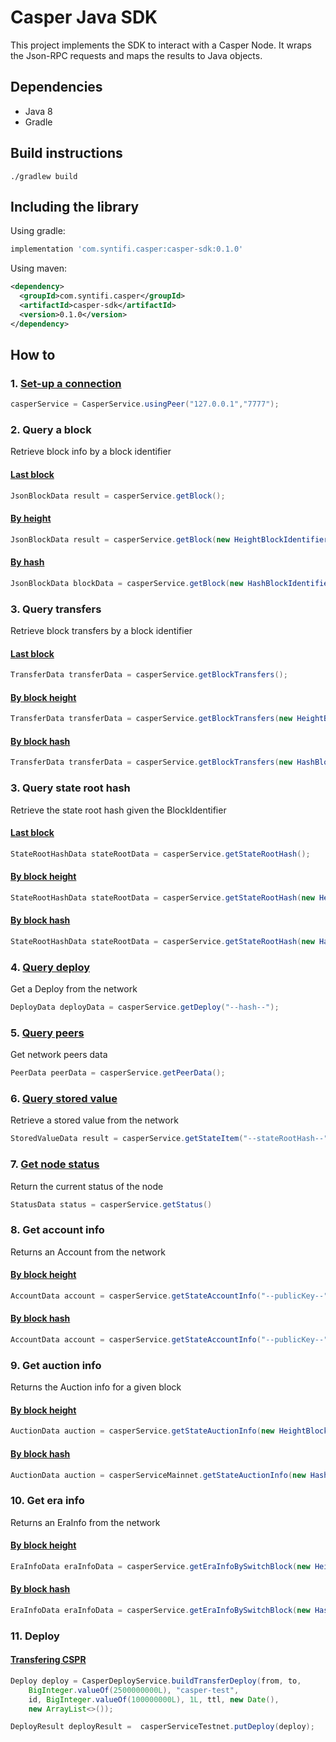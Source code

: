 # Casper Java SDK
 
This project implements the SDK to interact with a Casper Node. It wraps the Json-RPC requests and maps the results to Java objects. 

## Dependencies
- Java 8 
- Gradle

## Build instructions
```
./gradlew build
```

## Including the library

Using gradle:

```gradle
implementation 'com.syntifi.casper:casper-sdk:0.1.0'
```

Using maven:

``` xml
<dependency>
  <groupId>com.syntifi.casper</groupId>
  <artifactId>casper-sdk</artifactId>
  <version>0.1.0</version>
</dependency>
```

## How to

### 1. [Set-up a connection](https://github.com/syntifi/casper-sdk/blob/main/src/test/java/com/syntifi/casper/sdk/service/AbstractJsonRpcTests.java#L23-L39)

```Java
casperService = CasperService.usingPeer("127.0.0.1","7777");
```

### 2. Query a block
Retrieve block info by a block identifier

#### [Last block](https://github.com/syntifi/casper-sdk/blob/main/src/test/java/com/syntifi/casper/sdk/service/CasperServiceTests.java#L119)
```Java
JsonBlockData result = casperService.getBlock();
```
#### [By height](https://github.com/syntifi/casper-sdk/blob/main/src/test/java/com/syntifi/casper/sdk/service/CasperServiceTests.java#L138-L139)
```Java
JsonBlockData result = casperService.getBlock(new HeightBlockIdentifier(1234));
```
#### [By hash](https://github.com/syntifi/casper-sdk/blob/main/src/test/java/com/syntifi/casper/sdk/service/CasperServiceTests.java#L126-L127)
```Java
JsonBlockData blockData = casperService.getBlock(new HashBlockIdentifier("--hash--"));
```

### 3. Query transfers
Retrieve block transfers by a block identifier

#### [Last block](https://github.com/syntifi/casper-sdk/blob/main/src/test/java/com/syntifi/casper/sdk/service/CasperServiceTests.java#L148)
```Java
TransferData transferData = casperService.getBlockTransfers();
```
#### [By block height](https://github.com/syntifi/casper-sdk/blob/main/src/test/java/com/syntifi/casper/sdk/service/CasperServiceTests.java#L155)
```Java
TransferData transferData = casperService.getBlockTransfers(new HeightBlockIdentifier(1234));
```
#### [By block hash](https://github.com/syntifi/casper-sdk/blob/main/src/test/java/com/syntifi/casper/sdk/service/CasperServiceTests.java#L170-L171)
```Java
TransferData transferData = casperService.getBlockTransfers(new HashBlockIdentifier("--hash--"));
```

### 3. Query state root hash
Retrieve the state root hash given the BlockIdentifier
#### [Last block](https://github.com/syntifi/casper-sdk/blob/main/src/test/java/com/syntifi/casper/sdk/service/CasperServiceTests.java#L186)
```Java
StateRootHashData stateRootData = casperService.getStateRootHash();
```
#### [By block height](https://github.com/syntifi/casper-sdk/blob/main/src/test/java/com/syntifi/casper/sdk/service/CasperServiceTests.java#L193)
```Java
StateRootHashData stateRootData = casperService.getStateRootHash(new HeightBlockIdentifier(1234));
```
#### [By block hash](https://github.com/syntifi/casper-sdk/blob/main/src/test/java/com/syntifi/casper/sdk/service/CasperServiceTests.java#L201-L202)
```Java
StateRootHashData stateRootData = casperService.getStateRootHash(new HashBlockIdentifier("--hash--"));
```

### 4. [Query deploy](https://github.com/syntifi/casper-sdk/blob/main/src/test/java/com/syntifi/casper/sdk/service/CasperServiceTests.java#L225-L226)
Get a Deploy from the network
```Java
DeployData deployData = casperService.getDeploy("--hash--");
```

### 5. [Query peers](https://github.com/syntifi/casper-sdk/blob/main/src/test/java/com/syntifi/casper/sdk/service/CasperServiceTests.java#L111)
Get network peers data
```Java
PeerData peerData = casperService.getPeerData();
```

### 6. [Query stored value](https://github.com/syntifi/casper-sdk/blob/main/src/test/java/com/syntifi/casper/sdk/service/CasperServiceTests.java#L212-L215)
Retrieve a stored value from the network
```Java
StoredValueData result = casperService.getStateItem("--stateRootHash--", "key", Arrays.asList("The path components starting from the key as base"));
```

### 7. [Get node status](https://github.com/syntifi/casper-sdk/blob/main/src/test/java/com/syntifi/casper/sdk/service/CasperServiceTests.java#L242)
Return the current status of the node
```Java
StatusData status = casperService.getStatus()
```

### 8. Get account info
Returns an Account from the network
#### [By block height](https://github.com/syntifi/casper-sdk/blob/main/src/test/java/com/syntifi/casper/sdk/service/CasperServiceTests.java#L280-L282)
```Java
AccountData account = casperService.getStateAccountInfo("--publicKey--", new HeightBlockIdentifier(1234));
```
#### [By block hash](https://github.com/syntifi/casper-sdk/blob/main/src/test/java/com/syntifi/casper/sdk/service/CasperServiceTests.java#L268-L270)
```Java
AccountData account = casperService.getStateAccountInfo("--publicKey--", new HashBlockIdentifier("--hash--"));
```

### 9. Get auction info
Returns the Auction info for a given block
#### [By block height](https://github.com/syntifi/casper-sdk/blob/main/src/test/java/com/syntifi/casper/sdk/service/CasperServiceTests.java#L302)
```Java
AuctionData auction = casperService.getStateAuctionInfo(new HeightBlockIdentifier(1234));
```
#### [By block hash](https://github.com/syntifi/casper-sdk/blob/main/src/test/java/com/syntifi/casper/sdk/service/CasperServiceTests.java#L292-L293)
```Java
AuctionData auction = casperServiceMainnet.getStateAuctionInfo(new HashBlockIdentifier("--hash--"));
```

### 10. Get era info
Returns an EraInfo from the network
#### [By block height](https://github.com/syntifi/casper-sdk/blob/main/src/test/java/com/syntifi/casper/sdk/service/CasperServiceTests.java#L311)
```Java
EraInfoData eraInfoData = casperService.getEraInfoBySwitchBlock(new HeightBlockIdentifier(1234));
```
#### [By block hash](https://github.com/syntifi/casper-sdk/blob/main/src/test/java/com/syntifi/casper/sdk/service/CasperServiceTests.java#L325-L326)
```Java
EraInfoData eraInfoData = casperService.getEraInfoBySwitchBlock(new HashBlockIdentifier("--hash--"));
```

### 11. Deploy
#### [Transfering CSPR ](https://github.com/syntifi/casper-sdk/blob/347e8a8a3538f18a064dc4e224b3d1816b6e8f90/src/test/java/com/syntifi/casper/sdk/service/CasperDeployServiceTests.java#L73-L77)

```Java
Deploy deploy = CasperDeployService.buildTransferDeploy(from, to,
    BigInteger.valueOf(2500000000L), "casper-test",
    id, BigInteger.valueOf(100000000L), 1L, ttl, new Date(),
    new ArrayList<>());

DeployResult deployResult =  casperServiceTestnet.putDeploy(deploy);
```
